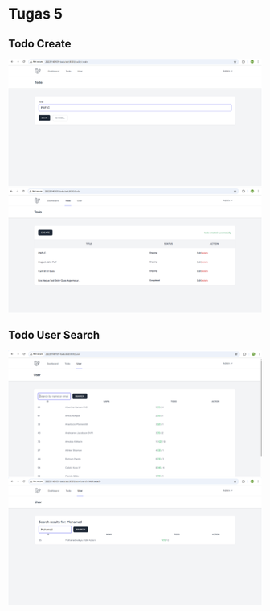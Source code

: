 # Tugas 5
 
 ## Todo Create 
 ![alt text](/screenshot/todocreate.png)
 ![alt text](/screenshot/todocreated.png)
 
 
 ## Todo User Search
 ![alt text](/screenshot/usersearch.png)
 ![alt text](/screenshot/usersearchresult.png)
